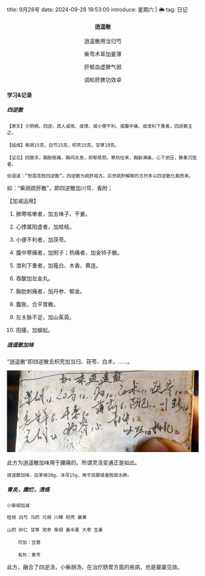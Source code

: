 title: 9月28号 
date: 2024-09-28 19:53:00
introduce: 星期六 | 🌦️
tag: 日记

<h4 align="center">逍遥散</h4>

<p align="center">逍遥散用当归芍</p>
<p align="center">柴苓术草加姜薄</p>
<p align="center">肝郁血虚脾气弱</p>
<p align="center">调和肝脾功效卓</p>

#### 学习&记录

##### 四逆散

    【原文】少阴病，四逆，其人或咳、或悸、或小便不利、或腹中痛、或泄利下重者，四逆散主之。

    【组成】柴胡15克，白芍15克，枳壳15克，甘草10克。

    【证见】四肢凉，胸胁胀痛，胸闷太息，抑郁易怒。寒热往来，胸胁满痛，心下拒压，脉象沉弦者。

`俗语道：“愁眉苦脸四逆散”。四逆散为疏肝祖方。后世疏肝解郁的方剂多以四逆散化裁而来。`

如：“柴胡疏肝散”，即四逆散加川穹、香附；

【加减运用】

1. 肺寒咳嗽者，加五味子、干姜。

2. 心悸属阳虚者，加桂枝。

3. 小便不利者，加茯苓。

4. 腹中寒痛者，加附子；热痛者，加金铃子散。

5. 泄利下重者，加薤白、木香、黄连。

6. 吞酸加左金丸。

7. 胸肋刺痛者，加丹参、郁金。

8. 腹胀，合平胃散。

9. 左关脉不足，加山茱萸。

10. 阳痿，加蜈蚣。

##### 逍遥散加味

“逍遥散”即四逆散去枳壳加当归、茯苓、白术，……。

![1](/static/img/2024/9/28/1.jpg)

此方为逍遥散加味用于腰痛的，所谓灵活变通正是如此。

`逍遥散加味，加茅根30g，泽泻15g，用于双脚或者脸部水肿。`

##### 胃炎，糜烂，溃疡

`小柴胡加减`

    桂枝 白芍 乌药 元胡 川楝 枳壳 姜黄 

    山药 砂仁 甘草 党参 柴胡 姜半夏 大枣 生姜

        可加：豆蔻

        有热：黄芩

此方，融合了四逆汤，小柴胡汤，在治疗肠胃方面的疾病，也是屡屡见效。


